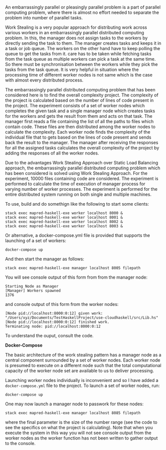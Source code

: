 An embarrassingly parallel or pleasingly parallel problem is a part of parallel computing problem, where there is almost no effort needed to separate the problem into number of parallel tasks.

Work Stealing is a very popular approach for distributing work across various workers in an embarrassingly parallel distributed computing problem. In this, the manager does not assign tasks to the workers by directly sending the task to them. The manager creates tasks and keeps it in a task or job queue. The workers on the other hand have to keep polling the queue to get the tasks from it. care has to be taken while fetching tasks from the task queue as multiple workers can pick a task at the same time. So there must be synchronisation between the workers while they pick the tasks from the task queue. It is very helpful in situation where the processing time of different worker nodes is not same which is the case with almost every distributed process.

The embarrassingly parallel distributed computing problem that has been considered here is to find the overall complexity project. The complexity of the project is calculated based on the number of lines of code present in the project. The experiment consists of a set of worker nodes which completes the given task and a single manager node which creates tasks for the workers and gets the result from them and acts on that task. The manager first reads a file containing the list of all the paths to files which contain code. These files are then distributed among the worker nodes to calculate the complexity. Each worker node finds the complexity of the individual file that to gets based on the lines of code present and sends back the result to the manager. The manager after receiving the responses for all the assigned tasks calculates the overall complexity of the project by adding the responses of all the worker nodes.

Due to the advantages Work Stealing Approach over Static Load Balancing approach, the embarrassingly parallel distributed computing problem which has been considered is solved using Work Stealing Approach. For the experiment, 10000 files containing code are considered. The experiment is performed to calculate the time of execution of manager process for varying number of worker processes. The experiment is performed for the entire distributed system running on both single and multiple machines.


To use, build and do somethign like the following to start some clients:

```
stack exec mapred-haskell-exe worker localhost 8000 &
stack exec mapred-haskell-exe worker localhost 8001 &
stack exec mapred-haskell-exe worker localhost 8002 &
stack exec mapred-haskell-exe worker localhost 8003 &
```
Or alternative, a docker-compose.yml file is provided that supports the launching of a set of workers:

```
docker-compose up
```

And then start the manager as follows:

```
stack exec mapred-haskell-exe manager localhost 8005 filepath
```

You will see console output of this form from from the manager node:

```
Starting Node as Manager
[Manager] Workers spawned
1376
```

and console output of this form from the worker nodes:

```
[Node pid://localhost:8000:0:12] given work: "/Users/xyz/Documents/TestHaskellProject/use-cloudhaskell/src/Lib.hs"
[Node pid://localhost:8000:0:12] finished work.
Terminating node: pid://localhost:8000:0:12
```


To understand the ouput, consult the code.

__Docker-Compose__

The basic architecture of the work stealing pattern has a manager node as a central component surrounded by a set of
worker nodes. Each worker node is presumed to execute on a different node such that the total computational capacity of
the worker node set are available to us to deliver processing. 

Launching worker nodes individually is inconvenient and so I have added a `docker-compose.yml` file to the project. To
launch a set of worker nodes, run:

```
docker-compose up
```

One may now launch a manager node to passwork for these nodes:

``` 
stack exec mapred-haskell-exe manager localhost 8085 filepath
```

where the final parameter is the size of the number range (see the code to see the specifics on what the project is calculating). Note that when you execute the system in this way you will not see console output from the worker nodes as the worker function has not been written to gather output to the console.
